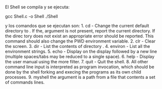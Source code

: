 El Shell se compila y se ejecuta:

gcc Shell.c -o Shell
./Shell

y los comandos que se ejecutan son:
            1. cd <directory> - Change the current default directory to <directory>. If the,
            <directory> argument is not present, report the current directory. If the direc
            tory does not exist an appropriate error should be reported. This command should
            also change the PWD environment variable.
            2. clr - Clear the screen.
            3. dir <directory> - List the contents of directory <directory>.
            4. environ - List all the environment strings.
            5. echo <comment> - Display <comment> on the display followed by a new line
            (multiple spaces/tabs may be reduced to a single space).
            6. help - Display the user manual using the more filter.
            7. quit - Quit the shell.
            8. All other command line input is interpreted as program invocation, which should be
            done by the shell forking and execing the programs as its own child processes.
            9. myshell <batchfile> the argument is a path from a file that contents a set of commands lines.
